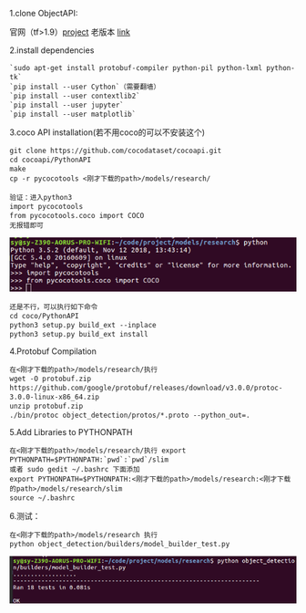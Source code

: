   1.clone ObjectAPI:
  
   官网（tf>1.9）[project](https://github.com/tensorflow/models.git) 老版本 [link](https://pan.baidu.com/s/1YNxuwPXom6riszzrbnVCrg)
    
  2.install dependencies
  
    `sudo apt-get install protobuf-compiler python-pil python-lxml python-tk`
    `pip install --user Cython`（需要翻墙）
    `pip install --user contextlib2`
    `pip install --user jupyter`
    `pip install --user matplotlib`
   
  3.coco API installation(若不用coco的可以不安装这个)
  
    git clone https://github.com/cocodataset/cocoapi.git
    cd cocoapi/PythonAPI
    make
    cp -r pycocotools <刚才下载的path>/models/research/
    
    验证：进入python3
    import pycocotools
    from pycocotools.coco import COCO
    无报错即可
    
   ![COCO_install_ok](pic/COCO_INSTALL_OK.png)
    
    还是不行，可以执行如下命令
    cd coco/PythonAPI
    python3 setup.py build_ext --inplace
    python3 setup.py build_ext install
    
  4.Protobuf Compilation
  
    在<刚才下载的path>/models/research/执行
    wget -O protobuf.zip https://github.com/google/protobuf/releases/download/v3.0.0/protoc-3.0.0-linux-x86_64.zip
    unzip protobuf.zip
    ./bin/protoc object_detection/protos/*.proto --python_out=.
  5.Add Libraries to PYTHONPATH
  
    在<刚才下载的path>/models/research/执行 export PYTHONPATH=$PYTHONPATH:`pwd`:`pwd`/slim
    或者 sudo gedit ~/.bashrc 下面添加
    export PYTHONPATH=$PYTHONPATH:<刚才下载的path>/models/research:<刚才下载的path>/models/research/slim
    source ~/.bashrc
  6.测试：
      
    在<刚才下载的path>/models/research 执行
    python object_detection/builders/model_builder_test.py
   ![](pic/objectAPI_install_test.png)